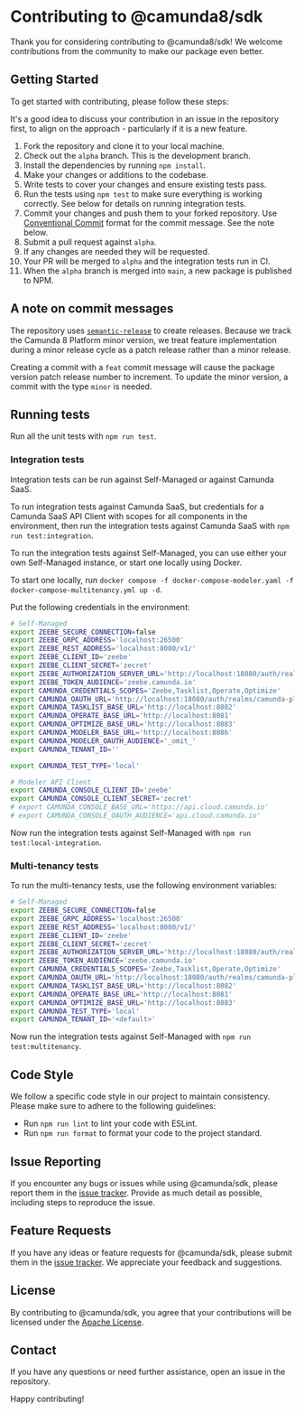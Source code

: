 # Contributing to @camunda8/sdk

Thank you for considering contributing to @camunda8/sdk! We welcome contributions from the community to make our package even better.

## Getting Started

To get started with contributing, please follow these steps:

It's a good idea to discuss your contribution in an issue in the repository first, to align on the approach - particularly if it is a new feature.

1. Fork the repository and clone it to your local machine.
2. Check out the `alpha` branch. This is the development branch.
3. Install the dependencies by running `npm install`.
4. Make your changes or additions to the codebase.
5. Write tests to cover your changes and ensure existing tests pass.
6. Run the tests using `npm test` to make sure everything is working correctly. See below for details on running integration tests.
7. Commit your changes and push them to your forked repository. Use [Conventional Commit](https://www.conventionalcommits.org/en/v1.0.0/) format for the commit message. See the note below.
8. Submit a pull request against `alpha`.
9. If any changes are needed they will be requested.
10. Your PR will be merged to `alpha` and the integration tests run in CI.
11. When the `alpha` branch is merged into `main`, a new package is published to NPM.

## A note on commit messages

The repository uses [`semantic-release`](https://github.com/semantic-release/semantic-release) to create releases. Because we track the Camunda 8 Platform minor version, we treat feature implementation during a minor release cycle as a patch release rather than a minor release.

Creating a commit with a `feat` commit message will cause the package version patch release number to increment. To update the minor version, a commit with the type `minor` is needed.

## Running tests

Run all the unit tests with `npm run test`.

### Integration tests

Integration tests can be run against Self-Managed or against Camunda SaaS.

To run integration tests against Camunda SaaS, but credentials for a Camunda SaaS API Client with scopes for all components in the environment, then run the integration tests against Camunda SaaS with `npm run test:integration`.

To run the integration tests against Self-Managed, you can use either your own Self-Managed instance, or start one locally using Docker.

To start one locally, run `docker compose -f docker-compose-modeler.yaml -f docker-compose-multitenancy.yml up -d`.

Put the following credentials in the environment:

```bash
# Self-Managed
export ZEEBE_SECURE_CONNECTION=false
export ZEEBE_GRPC_ADDRESS='localhost:26500'
export ZEEBE_REST_ADDRESS='localhost:8080/v1/'
export ZEEBE_CLIENT_ID='zeebe'
export ZEEBE_CLIENT_SECRET='zecret'
export ZEEBE_AUTHORIZATION_SERVER_URL='http://localhost:18080/auth/realms/camunda-platform/protocol/openid-connect/token'
export ZEEBE_TOKEN_AUDIENCE='zeebe.camunda.io'
export CAMUNDA_CREDENTIALS_SCOPES='Zeebe,Tasklist,Operate,Optimize'
export CAMUNDA_OAUTH_URL='http://localhost:18080/auth/realms/camunda-platform/protocol/openid-connect/token'
export CAMUNDA_TASKLIST_BASE_URL='http://localhost:8082'
export CAMUNDA_OPERATE_BASE_URL='http://localhost:8081'
export CAMUNDA_OPTIMIZE_BASE_URL='http://localhost:8083'
export CAMUNDA_MODELER_BASE_URL='http://localhost:8086'
export CAMUNDA_MODELER_OAUTH_AUDIENCE='_omit_'
export CAMUNDA_TENANT_ID=''

export CAMUNDA_TEST_TYPE='local'

# Modeler API Client
export CAMUNDA_CONSOLE_CLIENT_ID='zeebe'
export CAMUNDA_CONSOLE_CLIENT_SECRET='zecret'
# export CAMUNDA_CONSOLE_BASE_URL='https://api.cloud.camunda.io'
# export CAMUNDA_CONSOLE_OAUTH_AUDIENCE='api.cloud.camunda.io'
```

Now run the integration tests against Self-Managed with `npm run test:local-integration`.

### Multi-tenancy tests

To run the multi-tenancy tests, use the following environment variables:

```bash
# Self-Managed
export ZEEBE_SECURE_CONNECTION=false
export ZEEBE_GRPC_ADDRESS='localhost:26500'
export ZEEBE_REST_ADDRESS='localhost:8080/v1/'
export ZEEBE_CLIENT_ID='zeebe'
export ZEEBE_CLIENT_SECRET='zecret'
export ZEEBE_AUTHORIZATION_SERVER_URL='http://localhost:18080/auth/realms/camunda-platform/protocol/openid-connect/token'
export ZEEBE_TOKEN_AUDIENCE='zeebe.camunda.io'
export CAMUNDA_CREDENTIALS_SCOPES='Zeebe,Tasklist,Operate,Optimize'
export CAMUNDA_OAUTH_URL='http://localhost:18080/auth/realms/camunda-platform/protocol/openid-connect/token'
export CAMUNDA_TASKLIST_BASE_URL='http://localhost:8082'
export CAMUNDA_OPERATE_BASE_URL='http://localhost:8081'
export CAMUNDA_OPTIMIZE_BASE_URL='http://localhost:8083'
export CAMUNDA_TEST_TYPE='local'
export CAMUNDA_TENANT_ID='<default>'
```

Now run the integration tests against Self-Managed with `npm run test:multitenancy`.

## Code Style

We follow a specific code style in our project to maintain consistency. Please make sure to adhere to the following guidelines:

- Run `npm run lint` to lint your code with ESLint.
- Run `npm run format` to format your code to the project standard.

## Issue Reporting

If you encounter any bugs or issues while using @camunda/sdk, please report them in the [issue tracker](https://github.com/camunda/camunda-8-js-sdk/issues). Provide as much detail as possible, including steps to reproduce the issue.

## Feature Requests

If you have any ideas or feature requests for @camunda/sdk, please submit them in the [issue tracker](https://github.com/camunda/camunda-8-js-sdk/issues). We appreciate your feedback and suggestions.

## License

By contributing to @camunda/sdk, you agree that your contributions will be licensed under the [Apache License](https://opensource.org/licenses/Apache).

## Contact

If you have any questions or need further assistance, open an issue in the repository.

Happy contributing!
